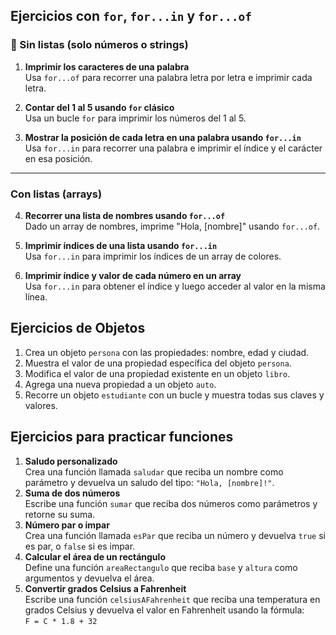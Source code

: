 ## Ejercicios con `for`, `for...in` y `for...of`

### 🔹 Sin listas (solo números o strings)

1. **Imprimir los caracteres de una palabra**  
   Usa `for...of` para recorrer una palabra letra por letra e imprimir cada letra.

2. **Contar del 1 al 5 usando `for` clásico**  
   Usa un bucle `for` para imprimir los números del 1 al 5.

3. **Mostrar la posición de cada letra en una palabra usando `for...in`**  
   Usa `for...in` para recorrer una palabra e imprimir el índice y el carácter en esa posición.

---

### Con listas (arrays)

4. **Recorrer una lista de nombres usando `for...of`**  
   Dado un array de nombres, imprime "Hola, [nombre]" usando `for...of`.

5. **Imprimir índices de una lista usando `for...in`**  
   Usa `for...in` para imprimir los índices de un array de colores.

6. **Imprimir índice y valor de cada número en un array**  
   Usa `for...in` para obtener el índice y luego acceder al valor en la misma línea.


## Ejercicios de Objetos

1. Crea un objeto `persona` con las propiedades: nombre, edad y ciudad.
2. Muestra el valor de una propiedad específica del objeto `persona`.
3. Modifica el valor de una propiedad existente en un objeto `libro`.
4. Agrega una nueva propiedad a un objeto `auto`.
5. Recorre un objeto `estudiante` con un bucle y muestra todas sus claves y valores.

##  Ejercicios para practicar funciones

1. **Saludo personalizado**  
   Crea una función llamada `saludar` que reciba un nombre como parámetro y devuelva un saludo del tipo: `"Hola, [nombre]!"`.
2. **Suma de dos números**  
   Escribe una función `sumar` que reciba dos números como parámetros y retorne su suma.
3. **Número par o impar**  
   Crea una función llamada `esPar` que reciba un número y devuelva `true` si es par, o `false` si es impar.
4. **Calcular el área de un rectángulo**  
   Define una función `areaRectangulo` que reciba `base` y `altura` como argumentos y devuelva el área.
5. **Convertir grados Celsius a Fahrenheit**  
   Escribe una función `celsiusAFahrenheit` que reciba una temperatura en grados Celsius y devuelva el valor en Fahrenheit usando la fórmula:  
   `F = C * 1.8 + 32`
